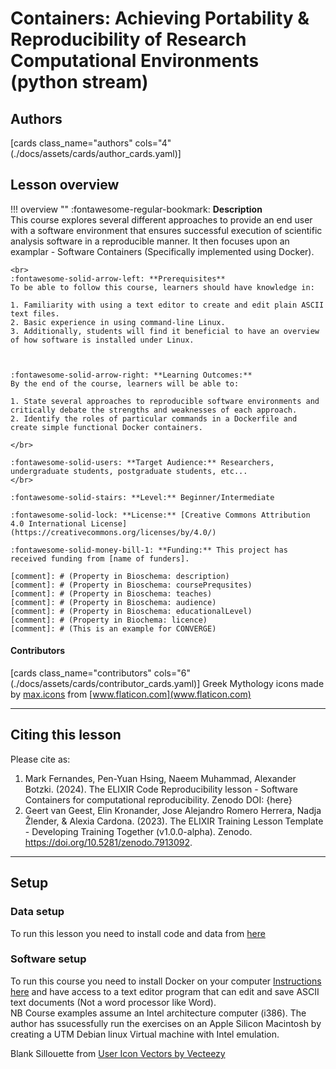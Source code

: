 # Containers: Achieving Portability & Reproducibility of Research Computational Environments (python stream)

## Authors

[cards class_name="authors" cols="4"(./docs/assets/cards/author_cards.yaml)]

## Lesson overview

!!! overview ""
    :fontawesome-regular-bookmark: **Description**  
   This course explores several different approaches to provide an end user with a software environment that ensures successful execution of scientific analysis software in a reproducible manner. It then focuses upon an examplar - Software Containers (Specifically implemented using Docker).

    
    <br>
    :fontawesome-solid-arrow-left: **Prerequisites**  
    To be able to follow this course, learners should have knowledge in:  

    1. Familiarity with using a text editor to create and edit plain ASCII text files.   
    2. Basic experience in using command-line Linux.   
    3. Additionally, students will find it beneficial to have an overview of how software is installed under Linux.   



    :fontawesome-solid-arrow-right: **Learning Outcomes:**  
    By the end of the course, learners will be able to:  

    1. State several approaches to reproducible software environments and critically debate the strengths and weaknesses of each approach.    
    2. Identify the roles of particular commands in a Dockerfile and create simple functional Docker containers.     

    </br>

    :fontawesome-solid-users: **Target Audience:** Researchers, undergraduate students, postgraduate students, etc...  
    </br>

    :fontawesome-solid-stairs: **Level:** Beginner/Intermediate  

    :fontawesome-solid-lock: **License:** [Creative Commons Attribution 4.0 International License](https://creativecommons.org/licenses/by/4.0/)  

    :fontawesome-solid-money-bill-1: **Funding:** This project has received funding from [name of funders].  

    [comment]: # (Property in Bioschema: description)
    [comment]: # (Property in Bioschema: coursePrequsites)
    [comment]: # (Property in Bioschema: teaches)
    [comment]: # (Property in Bioschema: audience)
    [comment]: # (Property in Bioschema: educationalLevel)
    [comment]: # (Property in Biochema: licence)
    [comment]: # (This is an example for CONVERGE)

#### Contributors

[cards class_name="contributors" cols="6"(./docs/assets/cards/contributor_cards.yaml)]
Greek Mythology icons made by [max.icons](https://www.flaticon.com/authors/maxicons) from [www.flaticon.com](www.flaticon.com)

---
## Citing this lesson

Please cite as:

  1. Mark Fernandes, Pen-Yuan Hsing, Naeem Muhammad, Alexander Botzki. (2024). The ELIXIR Code Reproducibility lesson - Software Containers for computational reproducibility. Zenodo DOI: {here}
  2. Geert van Geest, Elin Kronander, Jose Alejandro Romero Herrera, Nadja Žlender, & Alexia Cardona. (2023). The ELIXIR Training Lesson Template - Developing Training Together (v1.0.0-alpha). Zenodo. https://doi.org/10.5281/zenodo.7913092. 

---
## Setup

### Data setup
To run this lesson you need to install code and data from [here](https://github.com/elixir-europe-training/ELIXIR-TrP-CodeRep-Example-Python )

### Software setup
To run this course you need to install Docker on your computer [Instructions here](https://docs.docker.com/get-docker/) and have access to a text editor program that can edit and save ASCII text documents (Not a word processor like Word).   
NB Course examples assume an Intel architecture computer (i386). The author has ssucessfully run the exercises on an Apple Silicon Macintosh
 by creating a UTM Debian linux Virtual machine with Intel emulation.   

Blank Sillouette from <a href="https://www.vecteezy.com/free-vector/user-icon">User Icon Vectors by Vecteezy</a>



